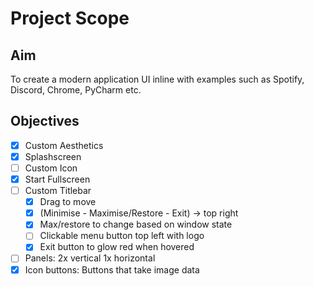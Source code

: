 # Project Scope

## Aim
To create a modern application UI inline with examples such as Spotify, Discord, Chrome, PyCharm etc. 

## Objectives
- [x] Custom Aesthetics
- [x] Splashscreen
- [ ] Custom Icon
- [x] Start Fullscreen
- [ ] Custom Titlebar
    - [x] Drag to move
    - [x] (Minimise - Maximise/Restore - Exit) -> top right
    - [x] Max/restore to change based on window state
    - [ ] Clickable menu button top left with logo
    - [x] Exit button to glow red when hovered
- [ ] Panels: 2x vertical 1x horizontal
- [x] Icon buttons: Buttons that take image data